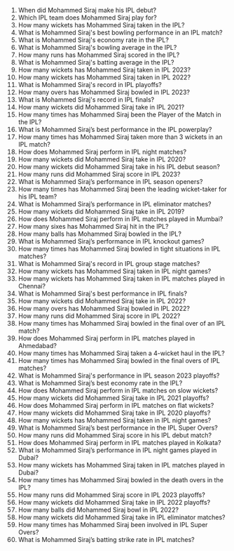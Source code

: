 1. When did Mohammed Siraj make his IPL debut?  
2. Which IPL team does Mohammed Siraj play for?  
3. How many wickets has Mohammed Siraj taken in the IPL?  
4. What is Mohammed Siraj's best bowling performance in an IPL match?  
5. What is Mohammed Siraj's economy rate in the IPL?  
6. What is Mohammed Siraj's bowling average in the IPL?  
7. How many runs has Mohammed Siraj scored in the IPL?  
8. What is Mohammed Siraj's batting average in the IPL?  
9. How many wickets has Mohammed Siraj taken in IPL 2023?  
10. How many wickets has Mohammed Siraj taken in IPL 2022?  
11. What is Mohammed Siraj's record in IPL playoffs?  
12. How many overs has Mohammed Siraj bowled in IPL 2023?  
13. What is Mohammed Siraj's record in IPL finals?  
14. How many wickets did Mohammed Siraj take in IPL 2021?  
15. How many times has Mohammed Siraj been the Player of the Match in the IPL?  
16. What is Mohammed Siraj’s best performance in the IPL powerplay?  
17. How many times has Mohammed Siraj taken more than 3 wickets in an IPL match?  
18. How does Mohammed Siraj perform in IPL night matches?  
19. How many wickets did Mohammed Siraj take in IPL 2020?  
20. How many wickets did Mohammed Siraj take in his IPL debut season?  
21. How many runs did Mohammed Siraj score in IPL 2023?  
22. What is Mohammed Siraj’s performance in IPL season openers?  
23. How many times has Mohammed Siraj been the leading wicket-taker for his IPL team?  
24. What is Mohammed Siraj’s performance in IPL eliminator matches?  
25. How many wickets did Mohammed Siraj take in IPL 2019?  
26. How does Mohammed Siraj perform in IPL matches played in Mumbai?  
27. How many sixes has Mohammed Siraj hit in the IPL?  
28. How many balls has Mohammed Siraj bowled in the IPL?  
29. What is Mohammed Siraj’s performance in IPL knockout games?  
30. How many times has Mohammed Siraj bowled in tight situations in IPL matches?  
31. What is Mohammed Siraj's record in IPL group stage matches?  
32. How many wickets has Mohammed Siraj taken in IPL night games?  
33. How many wickets has Mohammed Siraj taken in IPL matches played in Chennai?  
34. What is Mohammed Siraj's best performance in IPL finals?  
35. How many wickets did Mohammed Siraj take in IPL 2022?  
36. How many overs has Mohammed Siraj bowled in IPL 2022?  
37. How many runs did Mohammed Siraj score in IPL 2022?  
38. How many times has Mohammed Siraj bowled in the final over of an IPL match?  
39. How does Mohammed Siraj perform in IPL matches played in Ahmedabad?  
40. How many times has Mohammed Siraj taken a 4-wicket haul in the IPL?  
41. How many times has Mohammed Siraj bowled in the final overs of IPL matches?  
42. What is Mohammed Siraj's performance in IPL season 2023 playoffs?  
43. What is Mohammed Siraj’s best economy rate in the IPL?  
44. How does Mohammed Siraj perform in IPL matches on slow wickets?  
45. How many wickets did Mohammed Siraj take in IPL 2021 playoffs?  
46. How does Mohammed Siraj perform in IPL matches on flat wickets?  
47. How many wickets did Mohammed Siraj take in IPL 2020 playoffs?  
48. How many wickets has Mohammed Siraj taken in IPL night games?  
49. What is Mohammed Siraj’s best performance in the IPL Super Overs?  
50. How many runs did Mohammed Siraj score in his IPL debut match?  
51. How does Mohammed Siraj perform in IPL matches played in Kolkata?  
52. What is Mohammed Siraj’s performance in IPL night games played in Dubai?  
53. How many wickets has Mohammed Siraj taken in IPL matches played in Dubai?  
54. How many times has Mohammed Siraj bowled in the death overs in the IPL?  
55. How many runs did Mohammed Siraj score in IPL 2023 playoffs?  
56. How many wickets did Mohammed Siraj take in IPL 2022 playoffs?  
57. How many balls did Mohammed Siraj bowl in IPL 2022?  
58. How many wickets did Mohammed Siraj take in IPL eliminator matches?  
59. How many times has Mohammed Siraj been involved in IPL Super Overs?  
60. What is Mohammed Siraj’s batting strike rate in IPL matches?  